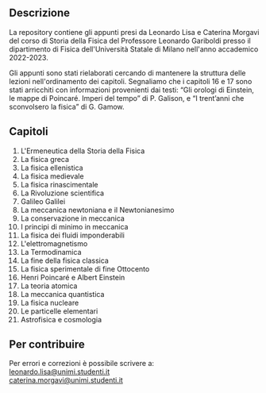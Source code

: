 ## Descrizione
La repository contiene gli appunti presi da Leonardo Lisa e Caterina Morgavi del corso di Storia della Fisica del Professore Leonardo Gariboldi presso il dipartimento di Fisica dell'Università Statale di Milano nell'anno accademico 2022-2023.

Gli appunti sono stati rielaborati cercando di mantenere la struttura delle lezioni nell'ordinamento dei capitoli.
Segnaliamo che i capitoli 16 e 17 sono stati arricchiti con informazioni provenienti dai testi: “Gli orologi di Einstein, le mappe di Poincaré. Imperi del tempo” di P. Galison, e “I trent’anni che
sconvolsero la fisica” di G. Gamow.

## Capitoli
1. L'Ermeneutica della Storia della Fisica
2. La fisica greca
3. La fisica ellenistica
4. La fisica medievale
5. La fisica rinascimentale
6. La Rivoluzione scientifica
7. Galileo Galilei
8. La meccanica newtoniana e il Newtonianesimo
9. La conservazione in meccanica
10. I principi di minimo in meccanica
11. La fisica dei fluidi imponderabili
12. L'elettromagnetismo
13. La Termodinamica
14. La fine della fisica classica
15. La fisica sperimentale di fine Ottocento
16. Henri Poincaré e Albert Einstein
17. La teoria atomica
18. La meccanica quantistica
19. La fisica nucleare
20. Le particelle elementari
21. Astrofisica e cosmologia

## Per contribuire
Per errori e correzioni è possibile scrivere a:  
leonardo.lisa@unimi.studenti.it  
caterina.morgavi@unimi.studenti.it
